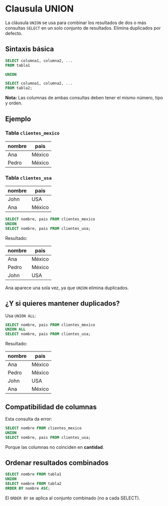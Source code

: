 # **Clausula UNION**

La cláusula `UNION` se usa para combinar los resultados de dos o más consultas `SELECT` en un solo conjunto de resultados. Elimina duplicados por defecto.


## Sintaxis básica

```sql
SELECT columna1, columna2, ...
FROM tabla1

UNION

SELECT columna1, columna2, ...
FROM tabla2;
```
**Nota:** Las columnas de ambas consultas deben tener el mismo número, tipo y orden.


## Ejemplo

### Tabla `clientes_mexico`

|nombre|pais|
|---|---|
|Ana|México|
|Pedro|México|

### Tabla `clientes_usa`

|nombre|pais|
|---|---|
|John|USA|
|Ana|México|

```sql
SELECT nombre, pais FROM clientes_mexico
UNION
SELECT nombre, pais FROM clientes_usa;
```

Resultado:

|nombre|pais|
|---|---|
|Ana|México|
|Pedro|México|
|John|USA|

Ana aparece una sola vez, ya que `UNION` elimina duplicados.


## ¿Y si quieres mantener duplicados?

Usa `UNION ALL`:
```sql
SELECT nombre, pais FROM clientes_mexico
UNION ALL
SELECT nombre, pais FROM clientes_usa;
```
Resultado:

|nombre|pais|
|---|---|
|Ana|México|
|Pedro|México|
|John|USA|
|Ana|México|


## Compatibilidad de columnas

Esta consulta da error:
```sql
SELECT nombre FROM clientes_mexico
UNION
SELECT nombre, pais FROM clientes_usa;
```
Porque las columnas no coinciden en **cantidad**.


## Ordenar resultados combinados

```sql
SELECT nombre FROM tabla1
UNION
SELECT nombre FROM tabla2
ORDER BY nombre ASC;
```
El `ORDER BY` se aplica al conjunto combinado (no a cada SELECT).

